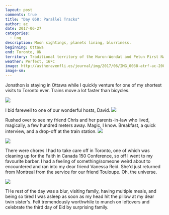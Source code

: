 ```yaml
---
layout: post
comments: true
title: "Day 058: Parallel Tracks"
author: ac
date: 2017-06-27
categories:
  - Log
description: Moon sightings, planets lining, blurriness.
beginning: Ottawa
end: Toronto, ON
territory: Traditional territory of the Huron-Wendat and Petun First Nations, the Seneca, and the Mississaugas of the Credit River
weather: Perfect, 16ºC
image: http://astheravenfli.es/journal/img/2017/06/IMG_0038-atrf-ac-2000-web.jpg
image-sm:
---
```


Jonathon is staying in Ottawa while I quickly venture for one of my shortest visits to Toronto ever. Trains move a lot faster than bicycles. 

<img src="http://astheravenfli.es/journal/img/2017/06/IMG_9996-atrf-ac-2000-web.jpg">

I bid farewell to one of our wonderful hosts, David.
<img src="http://astheravenfli.es/journal/img/2017/06/IMG_9980-atrf-ac-2000-web.jpg">

Rushed over to see my friend Chris and her parents-in-law who lived, magically, a few hundred meters away. Magic, I know. Breakfast, a quick interview, and a drop-off at the train station.
<img src="http://astheravenfli.es/journal/img/2017/06/IMG_9984-atrf-ac-2000-web.jpg">

<img src="http://astheravenfli.es/journal/img/2017/06/IMG_9988-atrf-ac-2000-web.jpg">

There were chores I had to take care off in Toronto, one of which was cleaning up for the Faith in Canada 150 Conference, so off I went to my favourite barber. I had a feeling of something/someone weird about to encountered and ran into my dear friend Vanessa Reid. She'd just returned from Montreal from the service for our friend Touloupe. Oh, the universe.

<img src="http://astheravenfli.es/journal/img/2017/06/IMG_9999-atrf-ac-2000-web.jpg">

THe rest of the day was a blur, visiting family, having multiple meals, and being so tired I was asleep as soon as my head hit the pillow at my dear twin sister's. Felt tremendously worthwhile to munch on leftovers and celebrate the third day of Eid by surprising family.